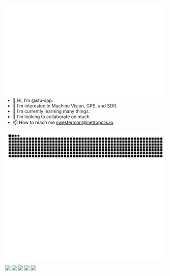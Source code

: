 </p>
<a href="https://github.com/stu-spp" target="_blank"><img align="right" src="https://raw.githubusercontent.com/stu-spp/github-stats/master/generated/overview.svg" alt="GitHub Stats"></a>
<br />


- 👋 Hi, I’m @stu-spp.
- 👀 I’m interested in Machine Vision, GPS, and SDR.
- 🌱 I’m currently learning many things.
- 💞️ I’m looking to collaborate on much.
- 📫 How to reach me swesterman@metropolis.io.

<div align="center">
  <img align="center" alt="GitHub Contribution Snake" src="https://raw.githubusercontent.com/stu-spp/stu-spp/snake/github-contribution-grid-snake-dark.svg">
</div>

<div align="center">
  <img src="https://raw.githubusercontent.com/stu-spp/github-stats/master/generated/languages.svg" alt="Top Languages" />
</div>


![](https://github-profile-summary-cards.vercel.app/api/cards/profile-details?username=stu-spp&theme=nord_dark)
![](https://github-profile-summary-cards.vercel.app/api/cards/repos-per-language?username=stu-spp&theme=nord_dark)
![](https://github-profile-summary-cards.vercel.app/api/cards/most-commit-language?username=stu-spp&theme=nord_dark)
![](https://github-profile-summary-cards.vercel.app/api/cards/stats?username=stu-spp&theme=nord_dark)
![](https://github-profile-summary-cards.vercel.app/api/cards/productive-time?username=stu-spp&theme=nord_dark)
